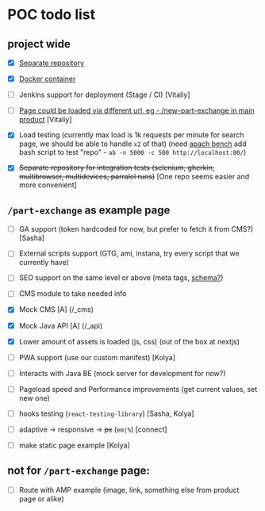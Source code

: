 # POC todo list
## project wide
- [x] [Separate repository](https://github.com/dennisinteractive/buyacar_fee)
- [x] [Docker container](https://creativesolutions.atlassian.net/browse/DEVOPS-950)
- [ ] Jenkins support for deployment (Stage / CI) [Vitaliy]
- [ ] [Page could be loaded via different url, eg - /new-part-exchange in main product](https://creativesolutions.atlassian.net/browse/DEVOPS-961) [Vitaliy]
- [x] Load testing (currently max load is 1k requests per minute for search page, we should be able to handle `x2` of that) (need [apach bench](https://httpd.apache.org/docs/2.4/programs/ab.html) add bash script to test "repo" - `ab -n 5000 -c 500 http://localhost:80/`)
- [x] ~~Separate repository for integration tests (selenium, gherkin, multibrowser, multidevices, parralel runs)~~ [One repo seems easier and more convenient]


## `/part-exchange` as example page
- [ ] GA support (token hardcoded for now, but prefer to fetch it from CMS?) [Sasha]
- [ ] External scripts support (GTG, ami, instana, try every script that we currently have)
- [ ] SEO support on the same level or above (meta tags, [schema?](https://schema.org/))
- [ ] CMS module to take needed info
- [x] Mock CMS [A] (/_cms)
- [x] Mock Java API [A] (/_api)
- [x] Lower amount of assets is loaded (js, css) (out of the box at nextjs)
- [ ] PWA support (use our custom manifest) [Kolya]
- [ ] Interacts with Java BE (mock server for development for now?)
- [ ] Pageload speed and Performance improvements (get current values, set new one)
- [ ] hooks testing (`react-testing-library`) [Sasha, Kolya]
- [ ] adaptive -> responsive -> ~~px~~ (`em|%`) [connect]
- [ ] make static page example [Kolya]


## not for `/part-exchange` page:
- [ ] Route with AMP example (image, link, something else from product page or alike)

<!-- - [ ] Menu module -->

